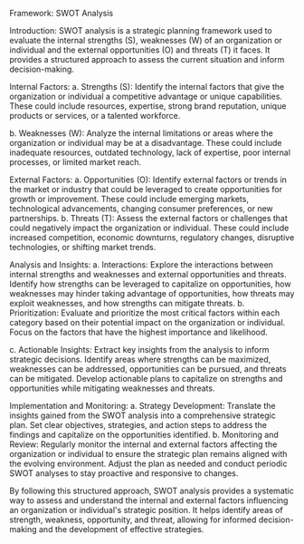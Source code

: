 Framework: SWOT Analysis

Introduction:
SWOT analysis is a strategic planning framework used to evaluate the internal strengths (S), weaknesses (W) of an organization or individual and the external opportunities (O) and threats (T) it faces. It provides a structured approach to assess the current situation and inform decision-making.

Internal Factors:
a. Strengths (S): Identify the internal factors that give the organization or individual a competitive advantage or unique capabilities. These could include resources, expertise, strong brand reputation, unique products or services, or a talented workforce.

b. Weaknesses (W): Analyze the internal limitations or areas where the organization or individual may be at a disadvantage. These could include inadequate resources, outdated technology, lack of expertise, poor internal processes, or limited market reach.

External Factors:
a. Opportunities (O): Identify external factors or trends in the market or industry that could be leveraged to create opportunities for growth or improvement. These could include emerging markets, technological advancements, changing consumer preferences, or new partnerships.
b. Threats (T): Assess the external factors or challenges that could negatively impact the organization or individual. These could include increased competition, economic downturns, regulatory changes, disruptive technologies, or shifting market trends.

Analysis and Insights:
a. Interactions: Explore the interactions between internal strengths and weaknesses and external opportunities and threats. Identify how strengths can be leveraged to capitalize on opportunities, how weaknesses may hinder taking advantage of opportunities, how threats may exploit weaknesses, and how strengths can mitigate threats.
b. Prioritization: Evaluate and prioritize the most critical factors within each category based on their potential impact on the organization or individual. Focus on the factors that have the highest importance and likelihood.

c. Actionable Insights: Extract key insights from the analysis to inform strategic decisions. Identify areas where strengths can be maximized, weaknesses can be addressed, opportunities can be pursued, and threats can be mitigated. Develop actionable plans to capitalize on strengths and opportunities while mitigating weaknesses and threats.

Implementation and Monitoring:
a. Strategy Development: Translate the insights gained from the SWOT analysis into a comprehensive strategic plan. Set clear objectives, strategies, and action steps to address the findings and capitalize on the opportunities identified.
b. Monitoring and Review: Regularly monitor the internal and external factors affecting the organization or individual to ensure the strategic plan remains aligned with the evolving environment. Adjust the plan as needed and conduct periodic SWOT analyses to stay proactive and responsive to changes.

By following this structured approach, SWOT analysis provides a systematic way to assess and understand the internal and external factors influencing an organization or individual's strategic position. It helps identify areas of strength, weakness, opportunity, and threat, allowing for informed decision-making and the development of effective strategies.
